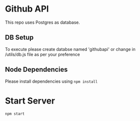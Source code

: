 # Github API

This repo uses Postgres as database.

## DB Setup

To execute please create databse named 'githubapi' or change in /utils/db.js file as per your preference

## Node Dependencies

Please install dependencies using
`npm install`

# Start Server

`npm start`

